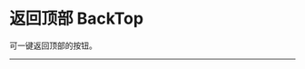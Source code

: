 # 返回顶部 BackTop

可一键返回顶部的按钮。

---

<script setup>
import BackBasicUse from "./component/back-basic-use.md"
import BackBtn from "./component/back-btn.md"
import BackApi from "./component/back-api.md"
</script>

<back-basic-use />
<back-btn />
<back-api />
